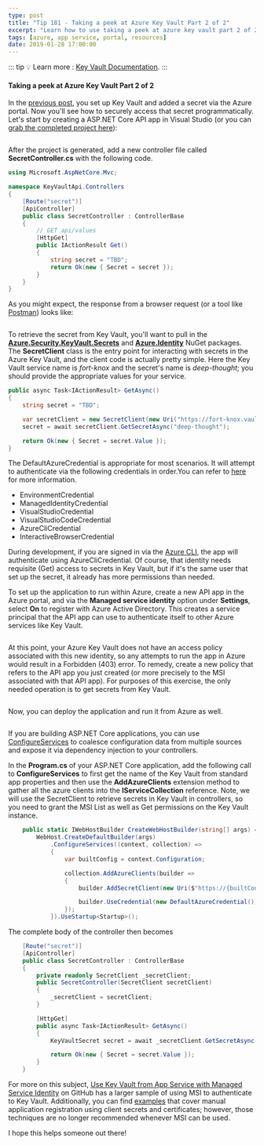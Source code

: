 ```yaml
---
type: post
title: "Tip 181 - Taking a peek at Azure Key Vault Part 2 of 2"
excerpt: "Learn how to use taking a peek at azure key vault part 2 of 2"
tags: [azure, app service, portal, resources]
date: 2019-01-28 17:00:00
---
```


::: tip
:bulb: Learn more : [Key Vault Documentation](https://docs.microsoft.com/azure/key-vault?WT.mc_id=azure-azuredevtips-micrum).
:::

#### Taking a peek at Azure Key Vault Part 2 of 2

In the [previous post](tip180.html), you set up Key Vault and added a secret via the Azure portal. Now you'll see how to securely access that secret programmatically. Let's start by creating a ASP.NET Core API app in Visual Studio (or you can [grab the completed project here](https://github.com/mbcrump/azure-key-vault?WT.mc_id=github-azuredevtips-micrum)): 

<img :src="$withBase('/files/new-api-app.png')">

After the project is generated, add a new controller file called **SecretController.cs** with the following code.

```csharp
using Microsoft.AspNetCore.Mvc;

namespace KeyVaultApi.Controllers
{
    [Route("secret")]
    [ApiController]
    public class SecretController : ControllerBase
    {
        // GET api/values
        [HttpGet]
        public IActionResult Get()
        {
            string secret = "TBD";
            return Ok(new { Secret = secret });
        }
    }
}
```
As you might expect, the response from a browser request (or a tool like [Postman](https://www.getpostman.com/)) looks like:

<img :src="$withBase('/files/browser-1.png')">

To retrieve the secret from Key Vault, you'll want to pull in the [**Azure.Security.KeyVault.Secrets**](https://www.nuget.org/packages/Azure.Security.KeyVault.Secrets/) and [**Azure.Identity**](https://www.nuget.org/packages/Azure.Identity/) NuGet packages. The **SecretClient** class is the entry point for interacting with secrets in the Azure Key Vault, and the client code is actually pretty simple. Here the Key Vault service name is *fort-knox* and the secret's name is *deep-thought*; you should provide the appropriate values for your service.

```csharp
public async Task<IActionResult> GetAsync()
{
	string secret = "TBD";

	var secretClient = new SecretClient(new Uri("https://fort-knox.vault.azure.net"), new DefaultAzureCredential());
    secret = await secretClient.GetSecretAsync("deep-thought");

	return Ok(new { Secret = secret.Value });
}
```
The DefaultAzureCredential is appropriate for most scenarios. It will attempt to authenticate via the following credentials in order.You can refer to [here](https://github.com/Azure/azure-sdk-for-net/tree/master/sdk/identity/Azure.Identity#defaultazurecredential) for more information.

- EnvironmentCredential
- ManagedIdentityCredential
- VisualStudioCredential
- VisualStudioCodeCredential
- AzureCliCredential
- InteractiveBrowserCredential

During development, if you are signed in via the [Azure CLI](https://docs.microsoft.com/cli/azure/?view=azure-cli-latest?WT.mc_id=docs-azuredevtips-micrum), the app will authenticate using AzureCliCredential. Of course, that identity needs requisite (Get) access to secrets in Key Vault, but if it's the same user that set up the secret, it already has more permissions than needed.

To set up the application to run within Azure, create a new API app in the Azure portal, and via the **Managed service identity** option under **Settings**, select **On** to register with Azure Active Directory. This creates a service principal that the API app can use to authenticate itself to other Azure services like Key Vault. 

<img :src="$withBase('/files/msi.png')">

At this point, your Azure Key Vault does not have an access policy associated with this new identity, so any attempts to run the app in Azure would result in a Forbidden (403) error. To remedy, create a new policy that refers to the API app you just created (or more precisely to the MSI associated with that API app). For purposes of this exercise, the only needed operation is to get secrets from Key Vault.

<img :src="$withBase('/files/access-policy.png')">

Now, you can deploy the application and run it from Azure as well.

<img :src="$withBase('/files/browser-2.png')">

If you are building ASP.NET Core applications, you can use [ConfigureServices](https://docs.microsoft.com/en-us/dotnet/api/microsoft.aspnetcore.hosting.iwebhostbuilder.configureservices?view=aspnetcore-3.1#overloads) to coalesce configuration data from multiple sources and expose it via dependency injection to your controllers.

In the **Program.cs** of your ASP.NET Core application, add the following call to **ConfigureServices** to first get the name of the Key Vault from standard app properties and then use the **AddAzureClients** extension method to gather all the azure clients into the **IServiceCollection** reference. Note, we will use the SecretClient to retrieve secrets in Key Vault in controllers, so you need to grant the MSI List as well as Get permissions on the Key Vault instance.

```csharp
    public static IWebHostBuilder CreateWebHostBuilder(string[] args) =>
        WebHost.CreateDefaultBuilder(args)
            .ConfigureServices((context, collection) =>
            {
                var builtConfig = context.Configuration;

                collection.AddAzureClients(builder =>
                {
                    builder.AddSecretClient(new Uri($"https://{builtConfig["Vault"]}.vault.azure.net/"));

                    builder.UseCredential(new DefaultAzureCredential());
                });               
            }).UseStartup<Startup>();
```
The complete body of the controller then becomes

```csharp
    [Route("secret")]
    [ApiController]
    public class SecretController : ControllerBase
    {
        private readonly SecretClient _secretClient;
        public SecretController(SecretClient secretClient)
        {
            _secretClient = secretClient;
        }

        [HttpGet]
        public async Task<IActionResult> GetAsync()
        {
            KeyVaultSecret secret = await _secretClient.GetSecretAsync("deep-thought");

            return Ok(new { Secret = secret.Value });
        }
    }
```
For more on this subject, [Use Key Vault from App Service with Managed Service Identity](https://github.com/Azure-Samples/app-service-msi-keyvault-dotnet?WT.mc_id=github-azuredevtips-micrum) on GitHub has a larger sample of using MSI to authenticate to Key Vault. Additionally, you can find [examples](https://docs.microsoft.com/azure/key-vault/key-vault-use-from-web-application?WT.mc_id=docs-azuredevtips-micrum) that cover manual application registration using client secrets and certificates; however, those techniques are no longer recommended whenever MSI can be used.

I hope this helps someone out there!
